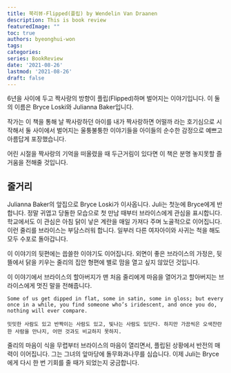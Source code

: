 ```yaml
---
title: 북리뷰-Flipped(플립) by Wendelin Van Draanen
description: This is book review 
featuredImage: ""
toc: true
authors: byeonghui-won
tags:
categories: 
series: BookReview
date: '2021-08-26'
lastmod: '2021-08-26'
draft: false
---
```


6년을 사이에 두고 짝사랑의 방향이 플립(Flipped)하며 벌어지는 이야기입니다. 이 둘의 이름은 Bryce Loski와 Julianna Baker입니다. 

작가는 이 책을 통해 날 짝사랑하던 아이를 내가 짝사랑하면 어떨까 라는 호기심으로 시작해서 둘 사이에서 벌어지는 울퉁불퉁한 이야기들을 아이들의 순수한 감정으로 예쁘고 아름답게 포장했습니다. 

어린 시절을 짝사랑의 기억을 떠올렸을 때 두근거림이 있다면 이 책은 분명 놓지못할 즐거움을 전해줄 것입니다. 

## 줄거리 

Julianna Baker의 앞집으로 Bryce Loski가 이사옵니다. Juli는 첫눈에 Bryce에게 반합니다. 정말 귀엽고 당돌한 모습으로 첫 만남 때부터 브라이스에게 관심을 표시합니다. 학교에서도 이 관심은 아침 닭이 낳은 계란을 매일 가져다 주며 노골적으로 이어집니다. 이런 줄리를 브라이스는 부담스러워 합니다. 일부러 다른 여자아이와 사귀는 척을 해도 모두 수포로 돌아갑니다. 

이 이야기의 뒷편에는 씁쓸한 이야기도 이어집니다. 외면이 좋은 브라이스의 가정은, 뒷뜰에서 닭을 키우는 줄리의 집안 형편에 별로 맘을 열고 싶지 않았던 것입니다. 

이 이야기에서 브라이스의 할아버지가 맨 처음 줄리에게 마음을 열어가고 할아버지는 브라이스에게 멋진 말을 전해줍니다. 

```
Some of us get dipped in flat, some in satin, some in gloss; but every once in a while, you find someone who’s iridescent, and once you do, nothing will ever compare.

밋밋한 사람도 있고 반짝이는 사람도 있고, 빛나는 사람도 있단다. 하지만 가끔씩은 오색찬란한 사람을 만나지, 어떤 것과도 비교하지 못하지.
```

줄리의 마음이 식을 무렵부터 브라이스의 마음이 열리면서, 플립된 상황에서 반전의 매력이 이어집니다. 그는 그녀의 앞마당에 돌무화과나무를 심습니다. 이제 Juli는 Bryce에게 다시 한 번 기회를 줄 때가 되었는지 궁금합니다.




